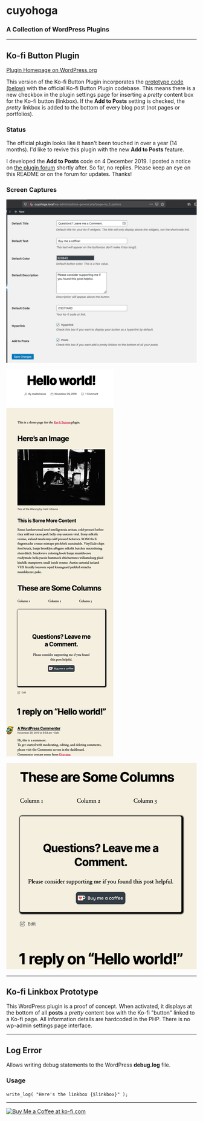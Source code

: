 # cuyohoga

### A Collection of WordPress Plugins

---

## Ko-fi Button Plugin

[Plugin Homepage on WordPress.org](https://wordpress.org/plugins/ko-fi-button/)

This version of the Ko-fi Button Plugin incorporates the [prototype code (below)](#prototype) with the official Ko-fi Button Plugin codebase. This means there is a new checkbox in the plugin settings page for inserting a _pretty_ content box for the Ko-fi button (linkbox). If the **Add to Posts** setting is checked, the _pretty_ linkbox is added to the bottom of every blog post (not pages or portfolios).

### Status

The official plugin looks like it hasn't been touched in over a year (14 months). I'd like to revive this plugin with the new **Add to Posts** feature.

I developed the **Add to Posts** code on 4 December 2019. I posted a notice on [the plugin forum](https://wordpress.org/support/topic/dev-code-branch-for-adding-button-to-posts/) shortly after. So far, no replies. Please keep an eye on this README or on the forum for updates. Thanks!

### Screen Captures

![Plugin Settings Page](/assets/ko-fi-button-plugin-add-to-posts-setting-1280w.jpg "Plugin Settings")

![Result Overview](/assets/ko-fi-button-plugin-posts-linkbox-588w.jpg "Result Overview")

![Result Detail](/assets/ko-fi-button-plugin-posts-linkbox-1280w.jpg "Result Detail")

---

## Ko-fi Linkbox Prototype <a name="prototype" id="prototype"></a>

This WordPress plugin is a proof of concept. When activated, it displays at the bottom of all **posts** a _pretty_ content box with the Ko-fi "button" linked to a Ko-fi page. All information details are hardcoded in the PHP. There is no wp-admin settings page interface.

---

## Log Error

Allows writing debug statements to the WordPress **debug.log** file.

### Usage

`write_log( "Here's the linkbox {$linkbox}" );`

---

<a href='https://ko-fi.com/D1D7YARD' target='_blank'><img height='36' style='border:0px;height:36px;' src='https://az743702.vo.msecnd.net/cdn/kofi5.png?v=2' border='0' alt='Buy Me a Coffee at ko-fi.com' /></a>
